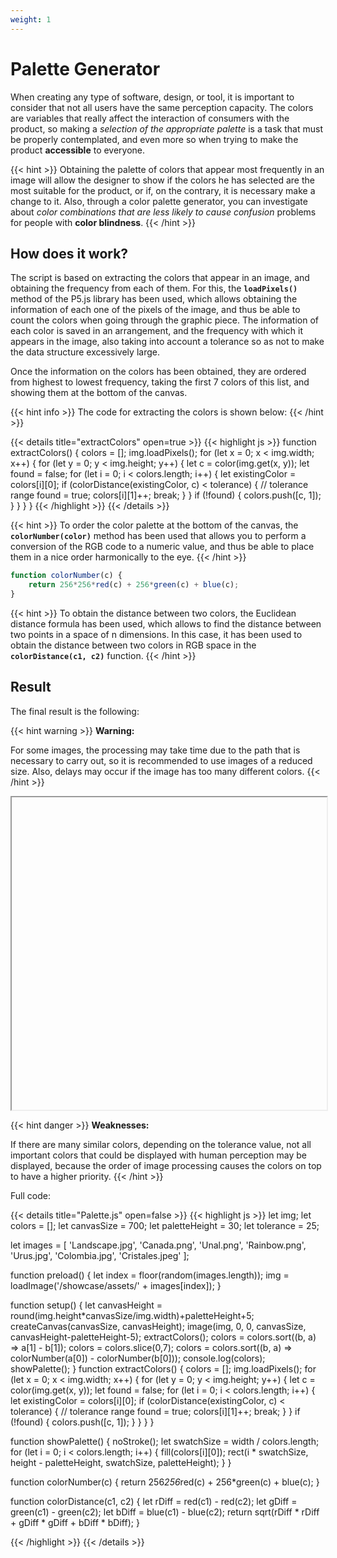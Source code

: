 ```yaml
---
weight: 1
---
```

# **Palette Generator**

When creating any type of software, design, or tool, it is important to consider that not all users have the same perception capacity. The colors are variables that really affect the interaction of consumers with the product, so making a *selection of the appropriate palette* is a task that must be properly contemplated, and even more so when trying to make the product **accessible** to everyone.

{{< hint >}}
Obtaining the palette of colors that appear most frequently in an image will allow the designer to show if the colors he has selected are the most suitable for the product, or if, on the contrary, it is necessary make a change to it. Also, through a color palette generator, you can investigate about *color combinations that are less likely to cause confusion* problems for people with **color blindness**.
{{< /hint >}}

## How does it work?

The script is based on extracting the colors that appear in an image, and obtaining the frequency from each of them. For this, the **`loadPixels()`** method of the P5.js library has been used, which allows obtaining the information of each one of the pixels of the image, and thus be able to count the colors when going through the graphic piece. The information of each color is saved in an arrangement, and the frequency with which it appears in the image, also taking into account a tolerance so as not to make the data structure excessively large.

Once the information on the colors has been obtained, they are ordered from highest to lowest frequency, taking the first 7 colors of this list, and showing them at the bottom of the canvas.

{{< hint info >}}
The code for extracting the colors is shown below:
{{< /hint >}}

{{< details title="extractColors" open=true >}}
{{< highlight js >}}
function extractColors() {
  colors = [];
  img.loadPixels();
  for (let x = 0; x < img.width; x++) {
    for (let y = 0; y < img.height; y++) {
      let c = color(img.get(x, y));
      let found = false;
      for (let i = 0; i < colors.length; i++) {
        let existingColor = colors[i][0];
        if (colorDistance(existingColor, c) < tolerance) { // tolerance range
          found = true;
          colors[i][1]++;
          break;
        }
      }
      if (!found) {
        colors.push([c, 1]);
      }
    }
  }
}
{{< /highlight >}}
{{< /details >}}

{{< hint >}}
To order the color palette at the bottom of the canvas, the **`colorNumber(color)`** method has been used
that allows you to perform a conversion of the RGB code to a numeric value, and thus be able to place them in a nice order
harmonically to the eye.
{{< /hint >}}

```js
function colorNumber(c) {
    return 256*256*red(c) + 256*green(c) + blue(c);
}
```

{{< hint >}}
To obtain the distance between two colors, the Euclidean distance formula has been used, which allows to find the distance between two points in a space of n dimensions. In this case, it has been used to obtain the distance between two colors in RGB space in the **`colorDistance(c1, c2)`** function.
{{< /hint >}}

## Result

The final result is the following:

{{< hint warning >}}
**Warning:**

For some images, the processing may take time due to the path that is necessary to carry out, so it is recommended to use images of a reduced size. Also, delays may occur if the image has too many different colors.
{{< /hint >}}

<iframe id="palette" class="sketch" srcdoc="
        <!DOCTYPE html>
        <html>
          <head>
            <script src=https://cdnjs.cloudflare.com/ajax/libs/p5.js/1.5.0/p5.min.js></script>
            <script src=https://cdnjs.cloudflare.com/ajax/libs/p5.js/1.5.0/addons/p5.sound.min.js></script>
            <script src=/showcase/sketches/palette.js>
            </script>
          </head>
          <body>
          </body>
        </html>
      ">
</iframe>


{{< hint danger >}}
**Weaknesses:**

If there are many similar colors, depending on the tolerance value, not all important colors that could be displayed with human perception may be displayed, because the order of image processing causes the colors on top to have a higher priority.
{{< /hint >}}

Full code:

{{< details title="Palette.js" open=false >}}
{{< highlight js >}}
let img;
let colors = [];
let canvasSize = 700;
let paletteHeight = 30;
let tolerance = 25;

let images = [
    'Landscape.jpg',
    'Canada.png',
    'Unal.png',
    'Rainbow.png',
    'Urus.jpg',
    'Colombia.jpg',
    'Cristales.jpeg'
];

function preload() {
  let index = floor(random(images.length));
  img = loadImage('/showcase/assets/' + images[index]);
}

function setup() {
  let canvasHeight = round(img.height*canvasSize/img.width)+paletteHeight+5;
  createCanvas(canvasSize, canvasHeight);
  image(img,  0, 0, canvasSize, canvasHeight-paletteHeight-5);
  extractColors();
  colors = colors.sort((b, a) => a[1] - b[1]);
  colors = colors.slice(0,7);
  colors = colors.sort((b, a) => colorNumber(a[0]) - colorNumber(b[0]));
  console.log(colors);
  showPalette();
}
function extractColors() {
  colors = [];
  img.loadPixels();
  for (let x = 0; x < img.width; x++) {
    for (let y = 0; y < img.height; y++) {
      let c = color(img.get(x, y));
      let found = false;
      for (let i = 0; i < colors.length; i++) {
        let existingColor = colors[i][0];
        if (colorDistance(existingColor, c) < tolerance) { // tolerance range
          found = true;
          colors[i][1]++;
          break;
        }
      }
      if (!found) {
        colors.push([c, 1]);
      }
    }
  }
}

function showPalette() {
  noStroke();
  let swatchSize = width / colors.length;
  for (let i = 0; i < colors.length; i++) {
    fill(colors[i][0]);
    rect(i * swatchSize, height - paletteHeight, swatchSize, paletteHeight);
  }
}

function colorNumber(c) {
    return 256*256*red(c) + 256*green(c) + blue(c);
}

function colorDistance(c1, c2) {
  let rDiff = red(c1) - red(c2);
  let gDiff = green(c1) - green(c2);
  let bDiff = blue(c1) - blue(c2);
  return sqrt(rDiff * rDiff + gDiff * gDiff + bDiff * bDiff);
}

{{< /highlight >}}
{{< /details >}}

<style>
    .sketch{
        width: 100%;
        height: 500px;
        display: flex;
    }
</style>

<script>
  function adjustIframeSize() {
    // Obtener la altura y ancho de la imagen del sketch de P5
    var sketchImage = document.querySelector('#palette').contentDocument.querySelector('canvas');

    // Establecer la altura y ancho del iframe en consecuencia
    var p5Iframe = document.getElementById('palette');
    p5Iframe.style.height = Math.round(sketchImage.height*700/sketchImage.width)+24 + 'px';
  }

  window.addEventListener('load', function () {
    setTimeout(adjustIframeSize, 1000); // retrasar la ejecución en 0.1 segundos
  }, { passive: true });
</script>
